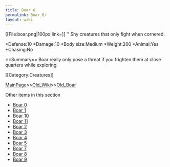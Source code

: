 ```yaml
---
title: Boar 6
permalink: Boar_6/
layout: wiki
---
```

[[File:boar.png|100px|link=]]
'' Shy creatures that only fight when cornered.

*Defense:10
*Damage:10
*Body size:Medium
*Weight:200
*Animal:Yes
*Chasing:No

==Summary==
Boar really only pose a threat if you frighten them at close quarters while exploring.

[[Category:Creatures]]

[MainPage](/keeperrl_wiki/ "wikilink")>>[Old_Wiki](/keeperrl_wiki/Old_Wiki "wikilink")>>[Old_Boar](/keeperrl_wiki/Old_Boar "wikilink")

Other items in this section
-    [Boar 0](/keeperrl_wiki/Boar_0 "wikilink")
-    [Boar 1](/keeperrl_wiki/Boar_1 "wikilink")
-    [Boar 10](/keeperrl_wiki/Boar_10 "wikilink")
-    [Boar 11](/keeperrl_wiki/Boar_11 "wikilink")
-    [Boar 2](/keeperrl_wiki/Boar_2 "wikilink")
-    [Boar 3](/keeperrl_wiki/Boar_3 "wikilink")
-    [Boar 4](/keeperrl_wiki/Boar_4 "wikilink")
-    [Boar 5](/keeperrl_wiki/Boar_5 "wikilink")
-    [Boar 7](/keeperrl_wiki/Boar_7 "wikilink")
-    [Boar 8](/keeperrl_wiki/Boar_8 "wikilink")
-    [Boar 9](/keeperrl_wiki/Boar_9 "wikilink")

